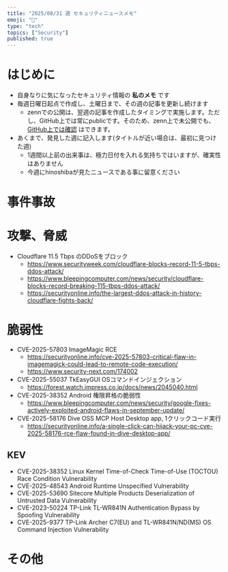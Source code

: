 ```yaml
---
title: "2025/08/31 週 セキュリティニュースメモ"
emoji: "🔖"
type: "tech"
topics: ["Security"]
published: true
---
```


# はじめに
* 自身なりに気になったセキュリティ情報の **私のメモ** です
* 毎週日曜日起点で作成し、土曜日まで、その週の記事を更新し続けます
    * zennでの公開は、翌週の記事を作成したタイミングで実施します。ただし、GitHub上では常にpublicです。そのため、zenn上で未公開でも、[GitHub上では確認](https://github.com/hinoshiba/zenn.dev/tree/main/articles) はできます。
* あくまで、発見した週に記入します(タイトルが近い場合は、最初に見つけた週)
    * 1週間以上前の出来事は、極力日付を入れる気持ちではいますが、確実性はありません
    * 今週にhinoshibaが見たニュースである事に留意ください

# 事件事故

# 攻撃、脅威

* Cloudflare 11.5 Tbps のDDoSをブロック
    * https://www.securityweek.com/cloudflare-blocks-record-11-5-tbps-ddos-attack/
    * https://www.bleepingcomputer.com/news/security/cloudflare-blocks-record-breaking-115-tbps-ddos-attack/
    * https://securityonline.info/the-largest-ddos-attack-in-history-cloudflare-fights-back/

# 脆弱性

* CVE-2025-57803 ImageMagic RCE
    * https://securityonline.info/cve-2025-57803-critical-flaw-in-imagemagick-could-lead-to-remote-code-execution/
    * https://www.security-next.com/174002
* CVE-2025-55037 TkEasyGUI OSコマンドインジェクション
    * https://forest.watch.impress.co.jp/docs/news/2045040.html
* CVE-2025-38352 Android 権限昇格の脆弱性
    * https://www.bleepingcomputer.com/news/security/google-fixes-actively-exploited-android-flaws-in-september-update/
* CVE-2025-58176 Dive OSS MCP Host Desktop app, 1クリックコード実行
    * https://securityonline.info/a-single-click-can-hijack-your-pc-cve-2025-58176-rce-flaw-found-in-dive-desktop-app/


## KEV
* CVE-2025-38352 Linux Kernel Time-of-Check Time-of-Use (TOCTOU) Race Condition Vulnerability
* CVE-2025-48543 Android Runtime Unspecified Vulnerability
* CVE-2025-53690 Sitecore Multiple Products Deserialization of Untrusted Data Vulnerability
* CVE-2023-50224 TP-Link TL-WR841N Authentication Bypass by Spoofing Vulnerability
* CVE-2025-9377 TP-Link Archer C7(EU) and TL-WR841N/ND(MS) OS Command Injection Vulnerability

# その他

